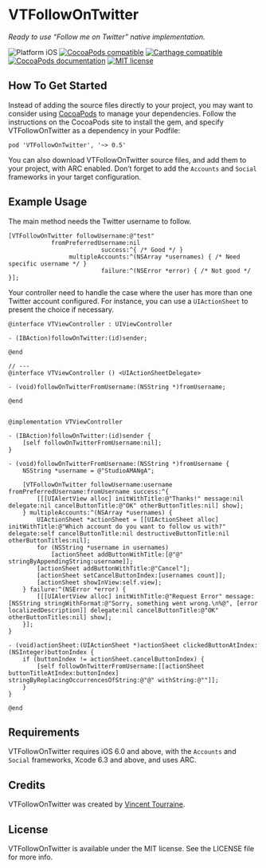 # VTFollowOnTwitter

_Ready to use “Follow me on Twitter” native implementation._

![Platform iOS](https://img.shields.io/badge/platform-iOS-blue.svg)
[![CocoaPods compatible](https://img.shields.io/cocoapods/v/VTFollowOnTwitter.svg)](https://cocoapods.org/pods/VTFollowOnTwitter)
[![Carthage compatible](https://img.shields.io/badge/Carthage-compatible-4BC51D.svg)](https://github.com/Carthage/Carthage)
[![CocoaPods documentation](https://img.shields.io/cocoapods/metrics/doc-percent/VTFollowOnTwitter.svg)](http://cocoadocs.org/docsets/VTFollowOnTwitter)
[![MIT license](http://img.shields.io/badge/license-MIT-blue.svg)](https://github.com/vtourraine/VTFollowOnTwitter/raw/master/LICENSE)

## How To Get Started

Instead of adding the source files directly to your project, you may want to consider using [CocoaPods](http://cocoapods.org/) to manage your dependencies. Follow the instructions on the CocoaPods site to install the gem, and specify VTFollowOnTwitter as a dependency in your Podfile:

```
pod 'VTFollowOnTwitter', '~> 0.5'
```

You can also download VTFollowOnTwitter source files, and add them to your project, with ARC enabled. Don’t forget to add the `Accounts` and `Social` frameworks in your target configuration.


## Example Usage

The main method needs the Twitter username to follow.

``` objc
[VTFollowOnTwitter followUsername:@"test"
            fromPreferredUsername:nil
                          success:^{ /* Good */ }
                 multipleAccounts:^(NSArray *usernames) { /* Need specific username */ } 
                          failure:^(NSError *error) { /* Not good */ }];
```

Your controller need to handle the case where the user has more than one Twitter account configured. For instance, you can use a `UIActionSheet` to present the choice if necessary.

``` objc
@interface VTViewController : UIViewController

- (IBAction)followOnTwitter:(id)sender;

@end

// ---
@interface VTViewController () <UIActionSheetDelegate>

- (void)followOnTwitterFromUsername:(NSString *)fromUsername;

@end


@implementation VTViewController

- (IBAction)followOnTwitter:(id)sender {
    [self followOnTwitterFromUsername:nil];
}

- (void)followOnTwitterFromUsername:(NSString *)fromUsername {
    NSString *username = @"StudioAMANgA";

    [VTFollowOnTwitter followUsername:username fromPreferredUsername:fromUsername success:^{
        [[[UIAlertView alloc] initWithTitle:@"Thanks!" message:nil delegate:nil cancelButtonTitle:@"OK" otherButtonTitles:nil] show];
    } multipleAccounts:^(NSArray *usernames) {
        UIActionSheet *actionSheet = [[UIActionSheet alloc] initWithTitle:@"Which account do you want to follow us with?" delegate:self cancelButtonTitle:nil destructiveButtonTitle:nil otherButtonTitles:nil];
        for (NSString *username in usernames)
            [actionSheet addButtonWithTitle:[@"@" stringByAppendingString:username]];
        [actionSheet addButtonWithTitle:@"Cancel"];
        [actionSheet setCancelButtonIndex:[usernames count]];
        [actionSheet showInView:self.view];
    } failure:^(NSError *error) {
        [[[UIAlertView alloc] initWithTitle:@"Request Error" message:[NSString stringWithFormat:@"Sorry, something went wrong.\n%@", [error localizedDescription]] delegate:nil cancelButtonTitle:@"OK" otherButtonTitles:nil] show];
    }];
}

- (void)actionSheet:(UIActionSheet *)actionSheet clickedButtonAtIndex:(NSInteger)buttonIndex {
    if (buttonIndex != actionSheet.cancelButtonIndex) {
        [self followOnTwitterFromUsername:[[actionSheet buttonTitleAtIndex:buttonIndex] stringByReplacingOccurrencesOfString:@"@" withString:@""]];
    }
}

@end
```


## Requirements

VTFollowOnTwitter requires iOS 6.0 and above, with the `Accounts` and `Social` frameworks, Xcode 6.3 and above, and uses ARC.


## Credits

VTFollowOnTwitter was created by [Vincent Tourraine](http://www.vtourraine.net).


## License

VTFollowOnTwitter is available under the MIT license. See the LICENSE file for more info.
